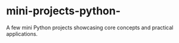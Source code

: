 # mini-projects-python-
A few mini Python projects showcasing core concepts and practical applications.
